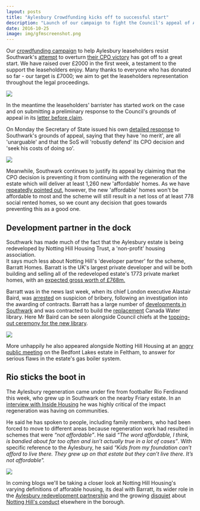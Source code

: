 ```yaml
---
layout: posts
title: "Aylesbury Crowdfunding kicks off to successful start"
description: "Launch of our campaign to fight the Council's appeal of Aylesbury CPO decision raises over £2000 in first week"
date: 2016-10-25
image: img/gfmscreenshot.png
---
```

Our [crowdfunding 
campaign](https://www.gofundme.com/aylesbury-the-right-to-a-community-2uefgf2s) 
to help Aylesbury leaseholders resist Southwark's 
[attempt](https://35percent.org/2016-09-26-council-appeals-aylesbury-cpo-decision/) 
to overturn [their CPO 
victory](https://35percent.org/2016-09-18-aylesbury-compulsory-purchase-order-rejected/)
has got off to a great start. We have raised over £2000 in the first week, a testament to the support the leaseholders enjoy. Many thanks to everyone who has donated so far - our target is £7000; we aim to get the leaseholders representation throughout the legal proceedings.

![](https://35percent.org/img/gfmscreenshot.png)

In the meantime the leaseholders' barrister has started work on the case and on 
submitting a preliminary response to the Council's grounds of appeal in its 
[letter before 
claim](https://35percent.org/img/20161007_Secretary_of_State_Aylesbury_CPO.pdf). 

On Monday the Secretary of State issued his own [detailed 
response](https://35percent.org/img/SoSresponsetoLbC.pdf) to Southwark's grounds of appeal, saying 
that they have 'no merit', are all 'unarguable' and that the SoS will 'robustly 
defend' its CPO decision and 'seek his costs of doing so'.

![](https://35percent.org/img/SoSresponsetoLbC.png)

Meanwhile, Southwark continues to justify its appeal by claiming that the CPO 
decision is preventing it from continuing with the regeneration of the estate 
which will deliver at least 1,260 new 'affordable' homes. As we have 
[repeatedly pointed 
out](https://35percent.org/2016-09-26-council-appeals-aylesbury-cpo-decision/), 
however, the new 'affordable' homes won't be affordable to most and the scheme 
will still result in a net loss of at least 778 social rented homes, so we 
count any decision that goes towards preventing this as a good one.

## Development partner in the dock
Southwark has made much of the fact that the Aylesbury estate is being 
redeveloped by Notting Hill Housing Trust, a 'non-profit' housing association.  
It says much less about Notting Hill's 'developer partner' for the scheme, 
Barratt Homes. Barratt is the UK's largest private developer and will be both 
building and selling all of the redeveloped estate's 1773 private market homes, 
with an [expected gross worth of £768m.](https://35percent.org/img/document.pdf) 

Barratt was in the news last week, when its chief London executive Alastair 
Baird, was 
[arrested](https://www.theguardian.com/business/2016/oct/19/barratt-executive-arrested-internal-inquiry-alastair-baird) 
on suspicion of bribery, following an investigation into the awarding of 
contracts. Barratt has a large number of [developments in 
Southwark](https://35percent.org/2015-09-14-barratt-conquers-southwark/) and was 
contracted to build the [replacement](https://35percent.org/auctions#libraries) 
Canada Water library.  Here Mr Baird can be seen alongside Council chiefs at 
the [topping-out ceremony for
the new library](https://www.southwark.gov.uk/news/article/146/new_iconic_southwark_building_emerges).

![](https://35percent.org/img/cwltoppingout.png)

More unhappily he also appeared alongside Notting Hill Housing at an [angry 
public 
meeting](https://www.insidehousing.co.uk/residents-anger-set-to-force-sub-let-u-turn/6504705.article) 
on the Bedfont Lakes estate in Feltham, to answer for serious flaws in the 
estate's gas boiler system.

## Rio sticks the boot in
The Aylesbury regeneration came under fire from footballer Rio Ferdinand this 
week, who grew up in Southwark on the nearby Friary estate. In an [interview 
with Inside Housing](https://35percent.org/img/insidehousing24oct2016.pdf) he was highly critical of 
the impact regeneration was having on communities.  

He said he has spoken to people, including family members, who had been forced 
to move to different areas because regeneration work had resulted in schemes 
that were _“not affordable”_. He said _“The word affordable, I think, is 
bandied about far too often and isn’t actually true in a lot of cases”_. With 
specific reference to the Aylesbury, he said _“Kids from my foundation can’t 
afford to live there.  They grew up on that estate but they can’t live there. 
It’s not affordable"._

![](https://35percent.org/img/rio.jpg)

In coming blogs we'll be taking a closer look at Notting Hill Housing's varying 
definitions of afforable housing, its deal with Barratt, its wider role in the 
[Aylesbury redevelopment 
partnership](https://www.whatdotheyknow.com/request/aylesbury_estate_development_par#outgoing-591461) 
and the growing 
[disquiet](https://twitter.com/coyleneil/status/787588742366232576) about 
[Notting Hill's 
conduct](https://www.southwarknews.co.uk/news/housing-association-slammed-nightmare-scenario-eviction-threat-bermondseys-st-james-estate/) 
elsewhere in the borough.


